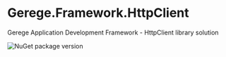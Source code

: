 # Gerege.Framework.HttpClient

Gerege Application Development Framework - HttpClient library solution

![NuGet package version](https://img.shields.io/nuget/vpre/Gerege.Framework.HttpClient.svg) 
